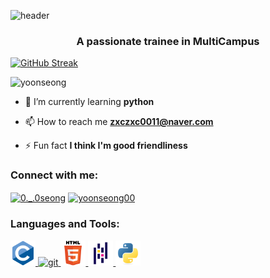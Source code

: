 ![header](https://capsule-render.vercel.app/api?type=wave&color=gradient&height=300&section=header&text=YS%20GitHub&fontSize=90&animation=blink)
<h3 align="center">A passionate trainee in MultiCampus</h3>

[![GitHub Streak](https://streak-stats.demolab.com?user=yoonseong00&theme=github-dark-dimmed&locale=ko&date_format=M%20j%5B%2C%20Y%5D)](https://git.io/streak-stats)

<p align="left"> <img src="https://komarev.com/ghpvc/?username=yoonseong&label=Profile%20views&color=0e75b6&style=flat" alt="yoonseong" /> </p>

- 🌱 I’m currently learning **python**

- 📫 How to reach me **zxczxc0011@naver.com**

- ⚡ Fun fact **I think I'm good friendliness**

<h3 align="left">Connect with me:</h3>
<p align="left">
<a href="https://instagram.com/0._.0seong" target="blank"><img align="center" src="https://raw.githubusercontent.com/rahuldkjain/github-profile-readme-generator/master/src/images/icons/Social/instagram.svg" alt="0._.0seong" height="30" width="40" /></a>
<a href="https://discord.gg/yoonseong00" target="blank"><img align="center" src="https://raw.githubusercontent.com/rahuldkjain/github-profile-readme-generator/master/src/images/icons/Social/discord.svg" alt="yoonseong00" height="30" width="40" /></a>
</p>

<h3 align="left">Languages and Tools:</h3>
<p align="left"> <a href="https://www.cprogramming.com/" target="_blank" rel="noreferrer"> <img src="https://raw.githubusercontent.com/devicons/devicon/master/icons/c/c-original.svg" alt="c" width="40" height="40"/> </a> <a href="https://git-scm.com/" target="_blank" rel="noreferrer"> <img src="https://www.vectorlogo.zone/logos/git-scm/git-scm-icon.svg" alt="git" width="40" height="40"/> </a> <a href="https://www.w3.org/html/" target="_blank" rel="noreferrer"> <img src="https://raw.githubusercontent.com/devicons/devicon/master/icons/html5/html5-original-wordmark.svg" alt="html5" width="40" height="40"/> </a> <a href="https://pandas.pydata.org/" target="_blank" rel="noreferrer"> <img src="https://raw.githubusercontent.com/devicons/devicon/2ae2a900d2f041da66e950e4d48052658d850630/icons/pandas/pandas-original.svg" alt="pandas" width="40" height="40"/> </a> <a href="https://www.python.org" target="_blank" rel="noreferrer"> <img src="https://raw.githubusercontent.com/devicons/devicon/master/icons/python/python-original.svg" alt="python" width="40" height="40"/> </a> </p>

